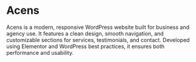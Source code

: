 # Acens
Acens is a modern, responsive WordPress website built for business and agency use. It features a clean design, smooth navigation, and customizable sections for services, testimonials, and contact. Developed using Elementor and WordPress best practices, it ensures both performance and usability.
